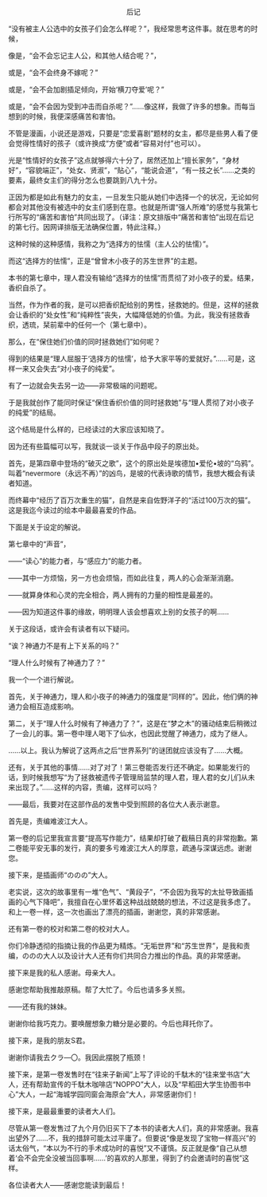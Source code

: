 <p align="center">后记</p>

“没有被主人公选中的女孩子们会怎么样呢？”，我经常思考这件事。就在思考的时候，

像是，“会不会忘记主人公，和其他人结合呢？”，

或是，“会不会终身不嫁呢？”

或是，“会不会加剧插足倾向，开始‘横刀夺爱’呢？”

或是，“会不会因为受到冲击而自杀呢？”……像这样，我做了许多的想象。而每当想到的时候，我便深感痛苦和害怕。

不管是漫画，小说还是游戏，只要是“恋爱喜剧”题材的女主，都尽是些男人看了便会觉得性情好的孩子（或许换成“方便”或者“容易对付”也可以）。

光是“性情好的女孩子”这点就够得六十分了，居然还加上“擅长家务”，“身材好”，“容貌端正”，“处女、贤淑”，“贴心”，“能说会道”，“有一技之长”……之类的要素，最终女主们的得分怎么也要跳到八九十分。

正因为都是如此有魅力的女主，一旦发生只能从她们中选择一个的状况，无论如何都会对其他没有被选中的女主们感到在意。也就是所谓“强人所难”的感觉与我第七行所写的“痛苦和害怕”共同出现了。（译注：原文排版中“痛苦和害怕”出现在后记的第七行。因网译排版无法确保位置，特此注释。）

这种时候的这种感情，我称之为“选择方的怯懦（主人公的怯懦）”。

而这“选择方的怯懦”，正是“曾曾木小夜子的苏生世界”的主题。

本书的第七章中，理人君没有输给“选择方的怯懦”而贯彻了对小夜子的爱。结果，香织自杀了。

当然，作为作者的我，是可以把香织配给别的男性，拯救她的。但是，这样的拯救会让香织的“处女性”和“纯粹性”丧失，大幅降低她的价值。为此，我没有拯救香织，透琉，栞前辈中的任何一个（第七章中）。

那么，在“保住她们价值的同时拯救她们”如何呢？

得到的结果是“理人屈服于‘选择方的怯懦’，给予大家平等的爱就好。”……可是，这样一来又会失去“对小夜子的纯爱”。

有了一边就会失去另一边——非常极端的问题呢。

于是我就创作了能同时保证“保住香织价值的同时拯救她”与“理人贯彻了对小夜子的纯爱”的结局。

这个结局是什么样的，已经读过的大家应该知晓了。

因为还有些篇幅可以写，我就谈一谈关于作品中段子的原出处。

首先，是第四章中登场的“破灭之歌”，这个的原出处是埃德加•爱伦•坡的“乌鸦”。叫着“nevermore（永远不再）”的凶鸟，是坡的代表诗歌的情节，我想大概会有读者知道。

而终幕中“经历了百万次重生的猫”，自然是来自佐野洋子的“活过100万次的猫”。这是我迄今读过的绘本中最最喜爱的作品。

下面是关于设定的解说。

第七章中的“声音”，

——“读心”的能力者，与“感应力”的能力者。

——其中一方烦恼，另一方也会烦恼，而如此往复，两人的心会渐渐消磨。

——就算身体和心灵的完全相合，两人拥有的力量的相性是最差的。

——因为知道这件事的缘故，明明理人该会想喜欢上别的女孩子的啊……

关于这段话，或许会有读者有以下疑问。

“诶？神通力不是有上下关系的吗？”

“理人什么时候有了神通力了？”

我一个一个进行解说。

首先，关于神通力，理人和小夜子的神通力的强度是“同样的”。因此，他们俩的神通力会相互造成影响。

第二，关于“理人什么时候有了神通力了？”，这是在“梦之木”的骚动结束后稍微过了一会儿的事。第一卷中理人喝下了仙水，也因此觉醒了神通力，成为了继人。

……以上。我认为解说了这两点之后“世界系列”的谜团就应该没有了……大概。

还有，关于其他的事情……对了对了！第三卷能否发行还不确定。如果能发行的话，到时候我想写“为了拯救被遗传子管理局监禁的理人君，理人君的女儿们从未来出现了。”……这样的内容，责编，这样可以吗？

——最后，我要对在这部作品的发售中受到照顾的各位大人表示谢意。

首先是，责编难波江大人。

第一卷的后记里我宣言要“提高写作能力”，结果却打破了截稿日真的非常抱歉。第二卷能平安无事的发行，真的要多亏难波江大人的厚意，疏通与深谋远虑。谢谢您。

接下来，是插画师“ののの”大人。

老实说，这次的故事里有一堆“色气”、“黄段子”，“不会因为我写的太扯导致画插画的心气下降吧”，我擅自在心里怀着这种战战兢兢的想法，不过这是我多虑了。和上一卷一样，这一次也画出了漂亮的插画，谢谢您，真的非常感谢。

还有第一卷的校对和第二卷的校对大人。

你们冷静透彻的指摘让我的作品更为精炼。“无垢世界”和“苏生世界”，是我和责编，ののの大人以及设计大人还有你们共同合力推出的作品。真的非常感谢。

接下来是我的私人感谢。母亲大人。

感谢您帮助我推敲原稿。帮了大忙了。今后也请多多关照。

——还有我的妹妹。

谢谢你给我巧克力。要唤醒想象力糖分是必要的。今后也拜托你了。

接下来，是我的朋友S君。

谢谢你请我去クラ―〇。我因此摆脱了瓶颈！

接下来，是第一卷发售时在“往来子新闻”上写了评论的千駄木的“往来堂书店”大人，还有帮助宣传的千駄木咖啡店“NOPPO”大人，以及“早稻田大学生协图书中心”大人，一起“海城学园同窗会海原会”大人，非常感谢你们！

接下来，是最最重要的读者大人们。

尽管从第一卷发售过了九个月仍旧买下了本书的读者大人们，真的非常感谢。我喜出望外了……不，我的措辞可能太过平庸了。但要说“像是发现了宝物一样高兴”的话太俗气，“本以为不行的手术成功时的喜悦”又不谨慎。反正就是像“自己从想着‘会不会完全没被当回事啊……’的喜欢的人那里，得到了约会邀请时的喜悦”这样。

各位读者大人——感谢您能读到最后！

